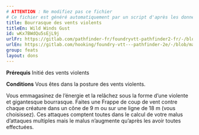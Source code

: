 ```yaml
---
# ATTENTION : Ne modifiez pas ce fichier
# Ce fichier est généré automatiquement par un script d'après les données du module Foundry VTT officiel et de sa traduction
title: Bourrasque des vents violents
titleEn: Wild Winds Gust
id: wKx7BWdQu5sEjL9j
urlFr: https://gitlab.com/pathfinder-fr/foundryvtt-pathfinder2-fr/-/blob/master/data/feats/wKx7BWdQu5sEjL9j.htm
urlEn: https://gitlab.com/hooking/foundry-vtt---pathfinder-2e/-/blob/master/packs/data/feats.db/wild-winds-gust.json
group: feats
layout: dons
---
```

**Prérequis** Initié des vents violents

**Conditions** Vous êtes dans la posture des vents violents.

Vous emmagasinez de l’énergie et la relâchez sous la forme d’une violente et gigantesque bourrasque. Faites une Frappe de coup de vent contre chaque créature dans un cône de 9 m ou sur une ligne de 18 m (vous choisissez). Ces attaques comptent toutes dans le calcul de votre malus d’attaques multiples mais le malus n’augmente qu’après les avoir toutes effectuées.


